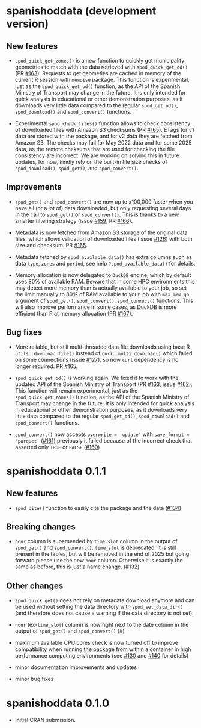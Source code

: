 # spanishoddata (development version)

## New features

* `spod_quick_get_zones()` is a new function to quickly get municipality geometries to match with the data retrieved with `spod_quick_get_od()` (PR [#163](https://github.com/rOpenSpain/spanishoddata/pull/163)). Requests to get geometies are cached in memory of the current R session with `memoise` package. This function is experimental, just as the `spod_quick_get_od()` function, as the API of the Spanish Ministry of Transport may change in the future. It is only intended for quick analysis in educational or other demonstration purposes, as it downloads very little data compared to the regular `spod_get_od()`, `spod_download()` and `spod_convert()` functions.

* Experimental `spod_check_files()` function allows to check consistency of downloaded files with Amazon S3 checksums (PR [#165](https://github.com/rOpenSpain/spanishoddata/pull/165)). ETags for v1 data are stored with the package, and for v2 data they are fetched from Amazon S3. The checks may fail for May 2022 data and for some 2025 data, as the remote cheksums that are used for checking the file consistency are incorrect. We are working on solving this in future updates, for now, kindly rely on the built-in file size checks of `spod_download()`, `spod_get()`, and `spod_convert()`.

## Improvements

* `spod_get()` and `spod_convert()` are now up to x100,000 faster when you have all (or a lot of) data downloaded, but only requesting several days in the call to `spod_get()` or `spod_convert()`. This is thanks to a new smarter filtering strategy (issue [#159](https://github.com/rOpenSpain/spanishoddata/issues/159), PR [#166](https://github.com/rOpenSpain/spanishoddata/pull/166)).

* Metadata is now fetched from Amazon S3 storage of the original data files, which allows validation of downloaded files (issue [#126](https://github.com/rOpenSpain/spanishoddata/issues/126)) with both size and checksum. PR [#165](https://github.com/rOpenSpain/spanishoddata/pull/165).

* Metadata fetched by `spod_available_data()` has extra columns such as data `type`, `zones` and `period`, see help `?spod_available_data()` for details.

* Memory allocation is now delegated to `DuckDB` engine, which by default uses 80% of available RAM. Beware that in some HPC environments this may detect more memory than is actually available to your job, so set the limit manually to 80% of RAM available to your job with `max_mem_gb` argument of `spod_get()`, `spod_convert()`, `spod_connect()` functions. This will also improve performance in some cases, as DuckDB is more efficient than R at memory allocation (PR [#167](https://github.com/rOpenSpain/spanishoddata/pull/167)).

## Bug fixes

* More reliable, but still multi-threaded data file downloads using base R `utils::download.file()` instead of `curl::multi_download()` which failed on some connections (issue [#127](https://github.com/rOpenSpain/spanishoddata/issues/127)), so now `curl` dependency is no longer required. PR [#165](https://github.com/rOpenSpain/spanishoddata/pull/165).

* `spod_quick_get_od()` is working again. We fixed it to work with the updated API of the Spanish Ministry of Transport (PR [#163](https://github.com/rOpenSpain/spanishoddata/pull/163), issue [#162](https://github.com/rOpenSpain/spanishoddata/issues/162)). This function will remain experimental, just as the `spod_quick_get_zones()` function, as the API of the Spanish Ministry of Transport may change in the future. It is only intended for quick analysis in educational or other demonstration purposes, as it downloads very little data compared to the regular `spod_get_od()`, `spod_download()` and `spod_convert()` functions.

* `spod_convert()` now accepts `overwrite = 'update'` with `save_format = 'parquet'` ([#161](https://github.com/rOpenSpain/spanishoddata/pull/161)) previously it failed because of the incorrect check that asserted only `TRUE` or `FALSE` ([#160](https://github.com/rOpenSpain/spanishoddata/issues/160))

# spanishoddata 0.1.1

## New features

* `spod_cite()` function to easily cite the package and the data ([#134](https://github.com/rOpenSpain/spanishoddata/pull/134))

## Breaking changes

* `hour` column is superseeded by `time_slot` column in the output of `spod_get()` and `spod_convert()`. `time_slot` is deprecated. It is still present in the tables, but will be removed in the end of 2025 but going forward please use the new `hour` column. Otherwise it is exactly the same as before, this is just a name change. (#132)

## Other changes

* `spod_quick_get()` does not rely on metadata download anymore and can be used without setting the data directory with `spod_set_data_dir()` (and therefore does not cause a warning if the data directory is not set).

* `hour` (ex-`time_slot`) column is now right next to the date column in the output of `spod_get()` and `spod_convert()` (#)

* maximum available CPU cores check is now turned off to improve compatibility when running the package from within a container in high performance computing environments (see [#130](https://github.com/rOpenSpain/spanishoddata/issues/130) and [#140](https://github.com/rOpenSpain/spanishoddata/pull/140) for details)

* minor documentation improvements and updates

* minor bug fixes

# spanishoddata 0.1.0

* Initial CRAN submission.
